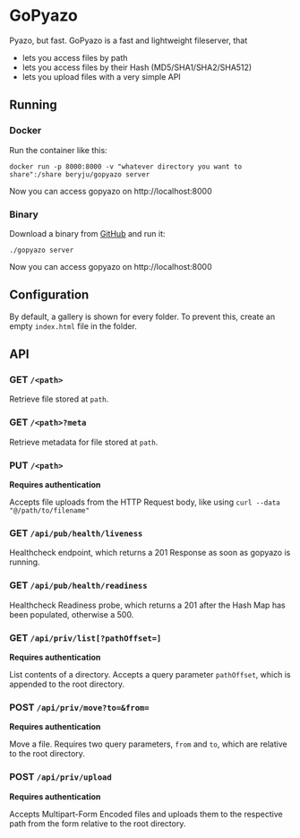 # GoPyazo

Pyazo, but fast. GoPyazo is a fast and lightweight fileserver, that

- lets you access files by path
- lets you access files by their Hash (MD5/SHA1/SHA2/SHA512)
- lets you upload files with a very simple API

## Running

### Docker

Run the container like this:

```
docker run -p 8000:8000 -v "whatever directory you want to share":/share beryju/gopyazo server
```

Now you can access gopyazo on http://localhost:8000

### Binary

Download a binary from [GitHub](https://github.com/BeryJu/gopyazo/releases) and run it:

```
./gopyazo server
```

Now you can access gopyazo on http://localhost:8000

## Configuration

By default, a gallery is shown for every folder. To prevent this, create an empty `index.html` file in the folder.

## API

### GET `/<path>`

Retrieve file stored at `path`.

### GET `/<path>?meta`

Retrieve metadata for file stored at `path`.

### PUT `/<path>`

**Requires authentication**

Accepts file uploads from the HTTP Request body, like using `curl --data "@/path/to/filename"`

### GET `/api/pub/health/liveness`

Healthcheck endpoint, which returns a 201 Response as soon as gopyazo is running.

### GET `/api/pub/health/readiness`

Healthcheck Readiness probe, which returns a 201 after the Hash Map has been populated, otherwise a 500.

### GET `/api/priv/list[?pathOffset=]`

**Requires authentication**

List contents of a directory. Accepts a query parameter `pathOffset`, which is appended to the root directory.

### POST `/api/priv/move?to=&from=`

**Requires authentication**

Move a file. Requires two query parameters, `from` and `to`, which are relative to the root directory.

### POST `/api/priv/upload`

**Requires authentication**

Accepts Multipart-Form Encoded files and uploads them to the respective path from the form relative to the root directory.
